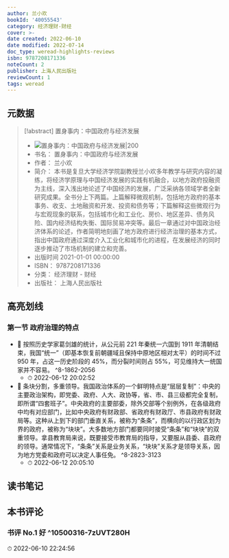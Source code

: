 ```yaml
---
author: 兰小欢
bookId: '40055543'
category: 经济理财-财经
cover: >-
date created: 2022-06-10
date modified: 2022-07-14
doc_type: weread-highlights-reviews
isbn: 9787208171336
noteCount: 2
publisher: 上海人民出版社
reviewCount: 1
tags: weread
---
```


## 元数据

> [!abstract] 置身事内：中国政府与经济发展
> - ![ 置身事内：中国政府与经济发展|200](https://wfqqreader-1252317822.image.myqcloud.com/cover/543/40055543/t7_40055543.jpg)
> - 书名： 置身事内：中国政府与经济发展
> - 作者： 兰小欢
> - 简介： 本书是复旦大学经济学院副教授兰小欢多年教学与研究内容的凝练，将经济学原理与中国经济发展的实践有机融合，以地方政府投融资为主线，深入浅出地论述了中国经济的发展，广泛采纳各领域学者全新研究成果。全书分上下两篇。上篇解释微观机制，包括地方政府的基本事务、收支、土地融资和开发、投资和债务等；下篇解释这些微观行为与宏观现象的联系，包括城市化和工业化、房价、地区差异、债务风险、国内经济结构失衡、国际贸易冲突等。最后一章通过对中国政治经济体系的论述，作者简明地刻画了地方政府进行经济治理的基本方式，指出中国政府通过深度介入工业化和城市化的进程，在发展经济的同时逐步推动了市场机制的建立和完善。
> - 出版时间 2021-01-01 00:00:00
> - ISBN： 9787208171336
> - 分类： 经济理财 - 财经
> - 出版社： 上海人民出版社

## 高亮划线

### 第一节 政府治理的特点

- 📌 按照历史学家葛剑雄的统计，从公元前 221 年秦统一六国到 1911 年清朝结束，我国“统一”（即基本恢复前朝疆域且保持中原地区相对太平）的时间不过 950 年，占这一历史阶段的 45%，而分裂时间则占 55%，可见维持大一统国家并不容易。 ^8-1862-2056
	- ⏱ 2022-06-12 20:02:52
- 📌 条块分割，多重领导。我国政治体系的一个鲜明特点是“层层复制”：中央的主要政治架构，即党委、政府、人大、政协等，省、市、县三级都完全复制，即所谓“四套班子”。中央政府的主要部委，除外交部等个别例外，在各级政府中均有对应部门，比如中央政府有财政部、省政府有财政厅、市县政府有财政局等。这种从上到下的部门垂直关系，被称为“条条”，而横向的以行政区划为界的政府，被称为“块块”。大多数地方部门都要同时接受“条条”和“块块”的双重领导。拿县教育局来说，既要接受市教育局的指导，又要服从县委、县政府的领导。通常情况下，“条条”关系是业务关系，“块块”关系才是领导关系，因为地方党委和政府可以决定人事任免。 ^8-2823-3123
	- ⏱ 2022-06-12 20:05:10

## 读书笔记

## 本书评论

### 书评 No.1 好 ^10500316-7zUVT280H

⏱ 2022-06-10 22:24:56

